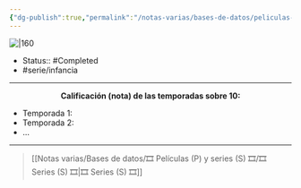 ```yaml
---
{"dg-publish":true,"permalink":"/notas-varias/bases-de-datos/peliculas-p-y-series-s/s-mighty-morphin-power-rangers/"}
---
```



![|160](https://m.media-amazon.com/images/M/MV5BMWMxMTgyODAtNTMwNS00ZGVjLTlkODAtZWJlYjIxMGRmZWY0XkEyXkFqcGdeQXVyNTk5ODg4NDA@._V1_SX300.jpg)

- Status:: #Completed 
- #serie/infancia 

---

**<center>Calificación (nota) de las temporadas sobre 10:</center>**

- Temporada 1: 
- Temporada 2: 
- ...

---

> [[Notas varias/Bases de datos/🎞️ Películas (P) y series (S) 🎞️/🎞️ Series (S) 🎞️\|🎞️ Series (S) 🎞️]]